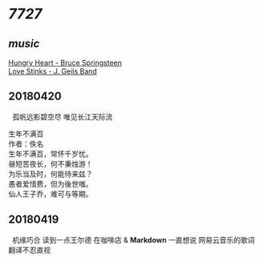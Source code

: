 # _7727_

## _music_
   [Hungry Heart - Bruce Springsteen](http://music.163.com/#/song?id=26367104)  
   [Love Stinks - J. Geils Band](http://music.163.com/#/song?id=19193363)  
   
## 20180420
   孤帆远影碧空尽 唯见长江天际流  
     
   生年不满百  
   作者：佚名  
   生年不满百，常怀千岁忧。  
   昼短苦夜长，何不秉烛游！  
   为乐当及时，何能待来兹？  
   愚者爱惜费，但为後世嗤。  
   仙人王子乔，难可与等期。  
   
## 20180419
   机缘巧合  读到一点王尔德  在咖啡店  & **Markdown**  一直想说  网易云音乐的歌词翻译不忍直视  
   
   
